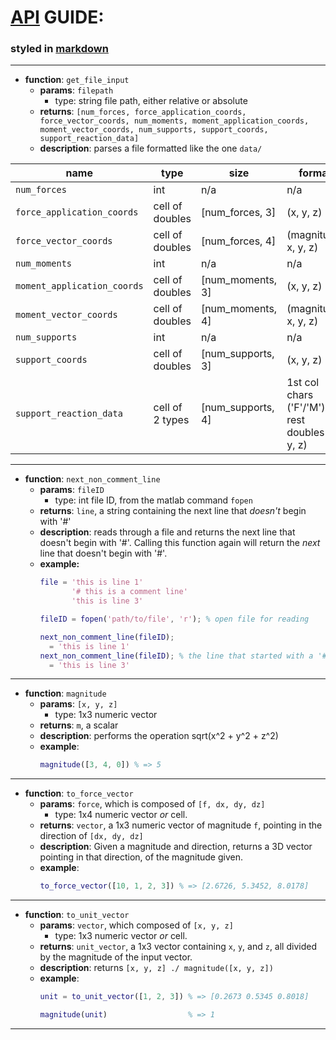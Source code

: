 # [API](https://en.wikipedia.org/wiki/Application_programming_interface) GUIDE:
### styled in [markdown](https://help.github.com/articles/basic-writing-and-formatting-syntax/)
-------------
* **function**: `get_file_input`
  * **params**: `filepath`
    * type: string file path, either relative or absolute
  * **returns**: `[num_forces, force_application_coords, force_vector_coords, num_moments, moment_application_coords, moment_vector_coords, num_supports, support_coords, support_reaction_data]`
  * **description**: parses a file formatted like the one `data/`

|name                       |type            |size             |format|
|----                       |----            |----             |------|
|`num_forces`               |int             |n/a              |n/a|
|`force_application_coords` |cell of doubles |[num_forces, 3]  |(x, y, z)|
|`force_vector_coords`      |cell of doubles |[num_forces, 4]  |(magnitude, x, y, z)|
|`num_moments`              |int             |n/a              |n/a|
|`moment_application_coords`|cell of doubles |[num_moments, 3] |(x, y, z)|
|`moment_vector_coords`     |cell of doubles |[num_moments, 4] |(magnitude, x, y, z)|
|`num_supports`             |int             |n/a              |n/a
|`support_coords`           |cell of doubles |[num_supports, 3]|(x, y, z)|
|`support_reaction_data`    |cell of 2 types |[num_supports, 4]|1st col chars ('F'/'M'), rest doubles (x, y, z)|

-------------
* **function**: `next_non_comment_line`
  * **params**: `fileID`
    * type: int file ID, from the matlab command `fopen`
  * **returns**: `line`, a string containing the next line that _doesn't_ begin with '#'
  * **description**: reads through a file and returns the next line that doesn't begin with '#'. Calling this function again will return the *next* line that doesn't begin with '#'.
  * **example:**
    ```matlab
    file = 'this is line 1'
           '# this is a comment line'
           'this is line 3'

    fileID = fopen('path/to/file', 'r'); % open file for reading

    next_non_comment_line(fileID);
      = 'this is line 1'
    next_non_comment_line(fileID); % the line that started with a '#' is skipped
      = 'this is line 3'  
    ```

-------------
* **function**: `magnitude`
  * **params**: `[x, y, z]`
    * type: 1x3 numeric vector
  * **returns**: `m`, a scalar
  * **description**: performs the operation sqrt(x^2 + y^2 + z^2)
  * **example**:
    ```matlab
    magnitude([3, 4, 0]) % => 5
    ```

-------------
* **function**: `to_force_vector`
  * **params**: `force`, which is composed of `[f, dx, dy, dz]`
    * type: 1x4 numeric vector *or* cell.
  * **returns**: `vector`, a 1x3 numeric vector of magnitude `f`, pointing in the direction of `[dx, dy, dz]`
  * **description**: Given a magnitude and direction, returns a 3D vector pointing in that direction, of the magnitude given.
  * **example**:
    ```matlab
    to_force_vector([10, 1, 2, 3]) % => [2.6726, 5.3452, 8.0178]
    ```

-------------
* **function**: `to_unit_vector`
  * **params**: `vector`, which composed of `[x, y, z]`
    * type: 1x3 numeric vector *or* cell.
  * **returns**: `unit_vector`, a 1x3 vector containing `x`, `y`, and `z`, all divided by the magnitude of the input vector.
  * **description**: returns `[x, y, z] ./ magnitude([x, y, z])`
  * **example**:
    ```matlab
    unit = to_unit_vector([1, 2, 3]) % => [0.2673 0.5345 0.8018]

    magnitude(unit)                  % => 1
    ```

-------------
